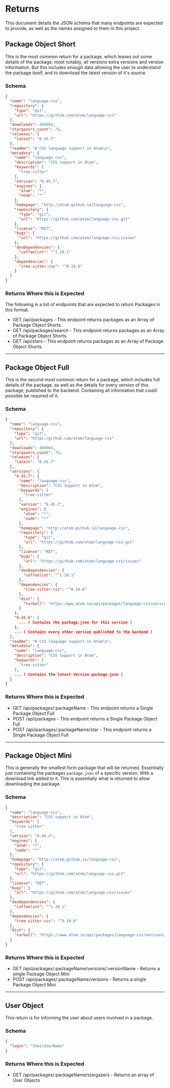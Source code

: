 # Returns

This document details the JSON schema that many endpoints are expected to provide, as well as the names assigned to them in this project.

## Package Object Short

This is the most common return for a package, which leaves out some details of the package, most notably, all versions extra versions and version information. But this includes enough data allowing the user to understand the package itself, and to download the latest version of it's source.

### Schema

```json
{
  "name": "language-css",
  "repository": {
    "type": "git",
    "url": "https://github.com/atom/language-css"
  },
  "downloads": 400004,
  "stargazers_count": 76,
  "releases": {
    "latest": "0.45.7"
  },
  "readme": "# CSS language support in Atom\n",
  "metadata": {
    "name": "language-css",
    "description": "CSS support in Atom",
    "keywords": [
      "tree-sitter"
    ],
    "version": "0.45.7",
    "engines": {
      "atom": "*",
      "node": "*"
    },
    "homepage": "http://atom.github.io/language-css",
    "repository": {
      "type": "git",
      "url": "https://github.com/atom/language-css.git"
    },
    "license": "MIT",
    "bugs": {
      "url": "https://github.com/atom/language-css/issues"
    },
    "devDependencies": {
      "coffeelint": "^1.10.1"
    },
    "dependencies": {
      "tree-sitter-css": "^0.19.0"
    }
  }
}
```

### Returns Where this is Expected

The following is a list of endpoints that are expected to return Packages in this format.

* GET /api/packages - This endpoint returns packages as an Array of Package Object Shorts.
* GET /api/packages/search - This endpoint returns packages as an Array of Package Object Shorts.
* GET /api/stars - This endpoint returns packages as an Array of Package Object Shorts.

---

## Package Object Full

This is the second most common return for a package, which includes full details of the package, as well as the details for every version of this package, published to the backend. Containing all information that could possible be required of it.

### Schema

```json
{
  "name": "language-css",
  "repository": {
    "type": "git",
    "url": "https:/github.com/atom/language-css"
  },
  "downloads": 400004,
  "stargazers_count": 76,
  "releases": {
    "latest": "0.45.7"
  },
  "versions": {
    "0.45.7": {
      "name": "language-css",
      "description": "CSS Support in Atom",
      "keywords": [
        "tree-sitter"
      ],
      "version": "0.45.7",
      "engines": {
        "atom": "*",
        "node": "*"
      },
      "homepage": "http://atom.github.io/language-css",
      "repository": {
        "type": "git",
        "url": "https://github.com/atom/language-css.git"
      },
      "license": "MIT",
      "bugs": {
        "url": "https://github.com/atom/language-css/issues"
      },
      "devDependencies": {
        "coffeelint": "^1.10.1"
      },
      "dependencies": {
        "tree-sitter-css": "^0.19.0"
      },
      "dist": {
        "tarball": "https:/www.atom.io/api/packages/language-css/versions/0.45.7/tarball"
      }
    },
    "0.45.6": {
      ... ( Contains the package.json for this version )
    },
    ... ( Contains every other version published to the backend )
  },
  "readme": "# CSS language support in Atom\n",
  "metadata": {
    "name": "language-css",
    "description": "CSS Support in Atom",
    "keywords": [
      "tree-sitter"
    ],
    ... ( Contains the latest Version package.json )
  }
}
```

### Returns Where this is Expected

* GET /api/packages/:packageName - This endpoint returns a Single Package Object Full
* POST /api/packages - This endpoint returns a Single Package Object Full
* POST /api/packages/:packageName/star - This endpoint returns a Single Package Object Full

---

## Package Object Mini

This is generally the smallest form package that will be returned. Essentially just containing the packages `package.json` of a specific version. With a download link added to it. This is essentially what is returned to allow downloading the package.

### Schema

```json
{
  "name": "language-css",
  "description": "CSS support in Atom",
  "keywords": [
    "tree-sitter"
  ],
  "version": "0.45.4",
  "engines": {
    "atom": "*",
    "node": "*"
  },
  "homepage": "http://atom.github.io/language-css",
  "repository": {
    "type": "git",
    "url": "https://github.com/atom/language-css.git"
  },
  "license": "MIT",
  "bugs": {
    "url": "https://github.com/atom/language-css/issues"
  },
  "devDependencies": {
    "coffeelint": "^1.10.1"
  },
  "dependencies": {
    "tree-sitter-css": "^0.19.0"
  },
  "dist": {
    "tarball": "https://www.atom.io/api/packages/language-css/versions/0.45.4/tarball"
  }
}
```

### Returns Where this is Expected

* GET /api/packages/:packageName/versions/:versionName - Returns a single Package Object Mini
* POST /api/packages/:packageName/versions - Returns a single Package Object Mini

---

## User Object

This return is for informing the user about users involved in a package.

### Schema

```json
{
  "login": "theirUserName"
}
```

### Returns Where this is Expected

* GET /api/packages/:packageName/stargazers - Returns an array of User Objects
